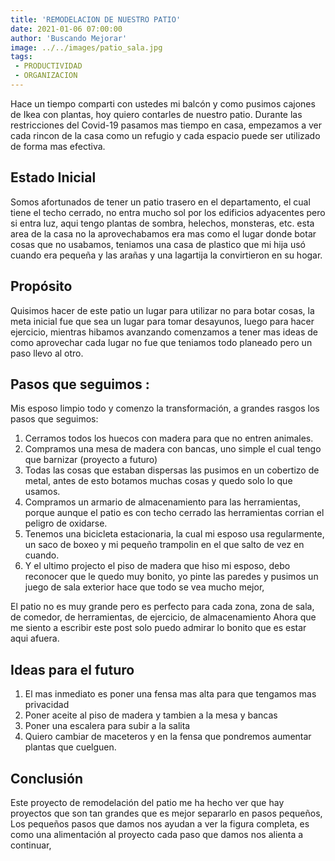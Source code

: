 ```yaml
---
title: 'REMODELACION DE NUESTRO PATIO'
date: 2021-01-06 07:00:00
author: 'Buscando Mejorar'
image: ../../images/patio_sala.jpg
tags:
 - PRODUCTIVIDAD
 - ORGANIZACION
---
```

Hace un tiempo comparti con ustedes mi balcón y como pusimos cajones de Ikea con plantas, hoy quiero contarles de nuestro patio.
Durante las restricciones del Covid-19 pasamos mas tiempo en casa, empezamos a ver cada rincon de la casa como un refugio y cada espacio puede ser utilizado de forma mas efectiva.
## Estado Inicial
Somos afortunados de tener un patio trasero en el departamento, el cual tiene el techo cerrado, no entra mucho sol por los edificios adyacentes pero si entra luz, aqui tengo plantas de sombra, helechos, monsteras, etc. esta area de la casa no la aprovechabamos era mas como el lugar donde botar cosas que no usabamos, teniamos una casa de plastico que mi hija usó cuando era pequeña y las arañas y una lagartija la convirtieron en su hogar. 
## Propósito
Quisimos hacer de este patio un lugar para utilizar no para botar cosas, la meta inicial fue que sea un lugar para tomar desayunos, luego para hacer ejercicio, mientras hibamos avanzando comenzamos a tener mas ideas de como aprovechar cada lugar no fue que teniamos todo planeado pero un paso llevo al otro.

## Pasos que seguimos :
Mis esposo limpio todo y comenzo la transformación, a grandes rasgos los pasos que seguimos:
1. Cerramos todos los huecos con madera para que no entren animales.
2. Compramos una mesa de madera con bancas, uno simple el cual tengo que barnizar (proyecto a futuro)
3. Todas las cosas que estaban dispersas las pusimos en un cobertizo de metal, antes de esto botamos muchas cosas y quedo solo lo que usamos. 
4. Compramos un armario de almacenamiento para las herramientas, porque aunque el patio es con techo cerrado las herramientas corrian el peligro de oxidarse. 
5. Tenemos una bicicleta estacionaria, la cual mi esposo usa regularmente, un saco de boxeo y mi pequeño trampolin en el que salto de vez en cuando. 
6. Y el ultimo projecto el piso de madera que hiso mi esposo, debo reconocer que le quedo muy bonito, yo pinte las paredes y pusimos un juego de sala exterior hace que todo se vea mucho mejor,  

El patio no es muy grande pero es perfecto para cada zona, zona de sala, de comedor, de herramientas, de ejercicio, de almacenamiento 
Ahora que me siento a escribir este post solo puedo admirar lo bonito que es estar aqui afuera.
## Ideas para el futuro

 1. El mas inmediato es poner una fensa mas alta para que tengamos mas privacidad 
 2. Poner aceite al piso de madera y tambien a la mesa y bancas 
 3. Poner una escalera para subir a la salita 
 4. Quiero cambiar de maceteros y en la fensa que pondremos aumentar plantas que cuelguen.

## Conclusión
Este proyecto de remodelación del patio me ha hecho ver que  hay proyectos que son tan grandes que es mejor separarlo en pasos pequeños, Los pequeños pasos que damos nos ayudan a ver la figura completa, es como una alimentación al proyecto  cada paso que damos nos alienta a continuar,
